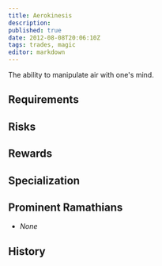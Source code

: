 ```yaml
---
title: Aerokinesis
description:
published: true
date: 2012-08-08T20:06:10Z
tags: trades, magic
editor: markdown
---
```


The ability to manipulate air with one's mind.

## Requirements

## Risks

## Rewards

## Specialization

## Prominent Ramathians

- *None*

## History

